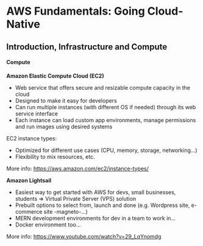 # AWS Fundamentals: Going Cloud-Native

## Introduction, Infrastructure and Compute

#### Compute

**Amazon Elastic Compute Cloud (EC2)**

- Web service that offers secure and resizable compute capacity in the cloud
- Designed to make it easy for developers
- Can run multiple instances (with different OS if needed) through its web service interface
- Each instance can load custom app environments, manage permissions and run images using desired systems

EC2 instance types:

- Optimized for different use cases (CPU, memory, storage, networking...)
- Flexibility to mix resources, etc.

More info: https://aws.amazon.com/ec2/instance-types/

**Amazon Lightsail**

- Easiest way to get started with AWS for devs, small businesses, students => Virtual Private Server (VPS) solution
- Prebuilt options to select from, launch and done (e.g. Wordpress site, e-commerce site -magneto-...)
- MERN development environments for dev in a team to work in...
- Docker environment too...

More info: https://www.youtube.com/watch?v=29_LqYnomdg
